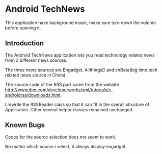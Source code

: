 Android TechNews
=================

This application have background music, make sure turn down the volumn before opening it.

Introduction
------------

The Android TechNews application lets you read technology related news from 3 different news sources.

The three news sources are Engadget, AllthingsD and cnBeta(big time tech related news source in China).

The source code of the RSS part came from the website http://www.ibm.com/developerworks/xml/tutorials/x-androidrss/downloads.html.

I rewrite the RSSReader class so that it can fit in the overall structure of Application. Other several helper classes
remained unchanged.

Known Bugs
----------

Codes for the source selection does not seem to work.

No matter which source i select, it always display engadget.





